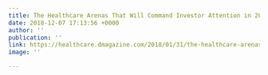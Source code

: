 ```yaml
---
title: The Healthcare Arenas That Will Command Investor Attention in 2018
date: 2018-12-07 17:13:56 +0000
author: ''
publication: ''
link: https://healthcare.dmagazine.com/2018/01/31/the-healthcare-arenas-that-will-command-investor-attention-in-2018/
image: ''

---
```


